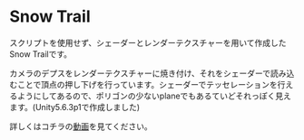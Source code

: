 # Snow Trail

スクリプトを使用せず、シェーダーとレンダーテクスチャーを用いて作成したSnow Trailです。  
    
カメラのデプスをレンダーテクスチャーに焼き付け、それをシェーダーで読み込むことで頂点の押し下げを行っています。シェーダーでテッセレーションを行えるようにしてあるので、ポリゴンの少ないplaneでもあるていどそれっぽく見えます。(Unity5.6.3p1で作成しました)      

詳しくはコチラの[動画](https://streamable.com/yourv "RSnow Trail")を見てください。
